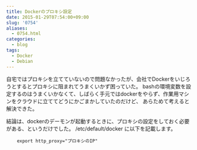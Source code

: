```yaml
---
title: Dockerのプロキシ設定
date: 2015-01-29T07:54:00+09:00
slug: '0754'
aliases:
  - 0754.html
categories:
  - blog
tags:
  - Docker
  - Debian
---
```


自宅ではプロキシを立てていないので問題なかったが、会社でDockerをいじろうとするとプロキシに阻まれてうまくいかず困っていた。
bashの環境変数を設定するのはうまくいかなくて、しばらく手元ではdockerをやらず、作業用マシンをクラウドに立ててどうにかごまかしていたのだけど、
あらためて考えると解決できた。

結論は、dockerのデーモンが起動するときに、プロキシの設定をしておく必要がある、というだけでした。
/etc/default/docker に以下を記載します。

```shell
    export http_proxy="プロキシのIP"
```



